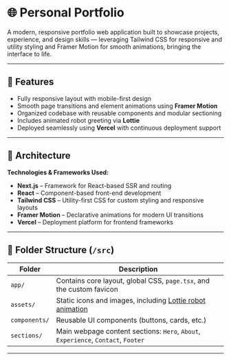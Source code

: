 # 🌐 Personal Portfolio

A modern, responsive portfolio web application built to showcase projects, experience, and design skills — leveraging Tailwind CSS for responsive and utility styling and Framer Motion for smooth animations, bringing the interface to life.

---

## 🚀 Features

- Fully responsive layout with mobile-first design
- Smooth page transitions and element animations using **Framer Motion**
- Organized codebase with reusable components and modular sectioning
- Includes animated robot greeting via **Lottie**
- Deployed seamlessly using **Vercel** with continuous deployment support

---

## 🧱 Architecture

**Technologies & Frameworks Used:**

- **Next.js** – Framework for React-based SSR and routing  
- **React** – Component-based front-end development  
- **Tailwind CSS** – Utility-first CSS for custom styling and responsive layouts  
- **Framer Motion** – Declarative animations for modern UI transitions  
- **Vercel** – Deployment platform for frontend frameworks  

---

## 📁 Folder Structure (`/src`)

| Folder        | Description |
|---------------|-------------|
| `app/`        | Contains core layout, global CSS, `page.tsx`, and the custom favicon |
| `assets/`     | Static icons and images, including [Lottie robot animation](https://lottiefiles.com/free-animation/robotsaludando-ZnoACNm8G9) |
| `components/` | Reusable UI components (buttons, cards, etc.) |
| `sections/`   | Main webpage content sections: `Hero`, `About`, `Experience`, `Contact`, `Footer` |

---
